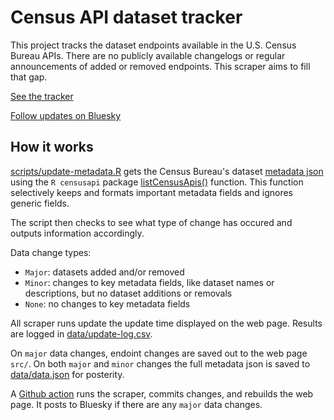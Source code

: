 # Census API dataset tracker

This project tracks the dataset endpoints available in the U.S. Census Bureau APIs. There are no publicly available changelogs or regular announcements of added or removed endpoints. This scraper aims to fill that gap.

[See the tracker](https://www.hrecht.com/census-api-datasets/)

[Follow updates on Bluesky](https://bsky.app/profile/censusapitracker.bsky.social)

## How it works
[scripts/update-metadata.R](scripts/update-metadata.R) gets the Census Bureau's dataset [metadata json](https://api.census.gov/data.json) using the `R censusapi` package [listCensusApis()](https://www.hrecht.com/censusapi/reference/listCensusApis.html) function. This function selectively keeps and formats important metadata fields and ignores generic fields.

The script then checks to see what type of change has occured and outputs information accordingly.

Data change types:
* `Major`: datasets added and/or removed
* `Minor`: changes to key metadata fields, like dataset names or descriptions, but no dataset additions or removals
* `None`: no changes to key metadata fields

All scraper runs update the update time displayed on the web page. Results are logged in [data/update-log.csv](data/update-log.csv).

On `major` data changes, endoint changes are saved out to the web page `src/`. On both `major` and `minor` changes the full metadata json is saved to [data/data.json](data/data.json) for posterity.

A [Github action](.github/workflows/update-data-json.yml) runs the scraper, commits changes, and rebuilds the web page. It posts to Bluesky if there are any `major` data changes. 
